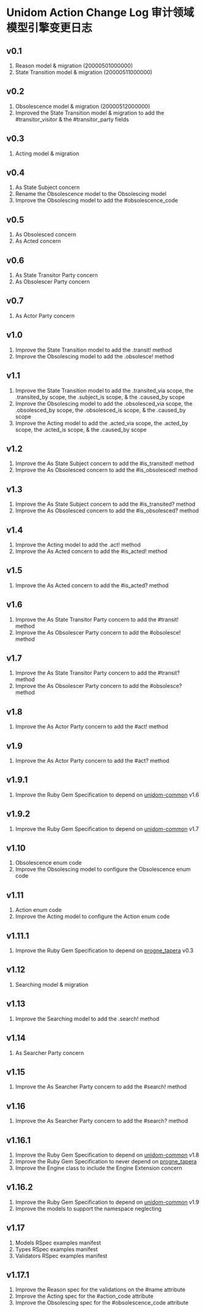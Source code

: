 # Unidom Action Change Log 审计领域模型引擎变更日志

## v0.1
1. Reason model & migration (20000501000000)
2. State Transition model & migration (20000511000000)

## v0.2
1. Obsolescence model & migration (20000512000000)
2. Improved the State Transition model & migration to add the #transitor_visitor & the #transitor_party fields

## v0.3
1. Acting model & migration

## v0.4
1. As State Subject concern
2. Rename the Obsolescence model to the Obsolescing model
3. Improve the Obsolescing model to add the #obsolescence_code

## v0.5
1. As Obsolesced concern
2. As Acted concern

## v0.6
1. As State Transitor Party concern
2. As Obsolescer Party concern

## v0.7
1. As Actor Party concern

## v1.0
1. Improve the State Transition model to add the .transit! method
2. Improve the Obsolescing model to add the .obsolesce! method

## v1.1
1. Improve the State Transition model to add the .transited_via scope, the .transited_by scope, the .subject_is scope, & the .caused_by scope
2. Improve the Obsolescing model to add the .obsolesced_via scope, the .obsolesced_by scope, the .obsolesced_is scope, & the .caused_by scope
3. Improve the Acting model to add the .acted_via scope, the .acted_by scope, the .acted_is scope, & the .caused_by scope

## v1.2
1. Improve the As State Subject concern to add the #is_transited! method
2. Improve the As Obsolesced concern to add the #is_obsolesced! method

## v1.3
1. Improve the As State Subject concern to add the #is_transited? method
2. Improve the As Obsolesced concern to add the #is_obsolesced? method

## v1.4
1. Improve the Acting model to add the .act! method
2. Improve the As Acted concern to add the #is_acted! method

## v1.5
1. Improve the As Acted concern to add the #is_acted? method

## v1.6
1. Improve the As State Transitor Party concern to add the #transit! method
2. Improve the As Obsolescer Party concern to add the #obsolesce! method

## v1.7
1. Improve the As State Transitor Party concern to add the #transit? method
2. Improve the As Obsolescer Party concern to add the #obsolesce? method

## v1.8
1. Improve the As Actor Party concern to add the #act! method

## v1.9
1. Improve the As Actor Party concern to add the #act? method

## v1.9.1
1. Improve the Ruby Gem Specification to depend on [unidom-common](https://github.com/topbitdu/unidom-common) v1.6

## v1.9.2
1. Improve the Ruby Gem Specification to depend on [unidom-common](https://github.com/topbitdu/unidom-common) v1.7

## v1.10
1. Obsolescence enum code
2. Improve the Obsolescing model to configure the Obsolescence enum code

## v1.11
1. Action enum code
2. Improve the Acting model to configure the Action enum code

## v1.11.1
1. Improve the Ruby Gem Specification to depend on [progne_tapera](https://github.com/topbitdu/progne_tapera) v0.3

## v1.12
1. Searching model & migration

## v1.13
1. Improve the Searching model to add the .search! method

## v1.14
1. As Searcher Party concern

## v1.15
1. Improve the As Searcher Party concern to add the #search! method

## v1.16
1. Improve the As Searcher Party concern to add the #search? method

## v1.16.1
1. Improve the Ruby Gem Specification to depend on [unidom-common](https://github.com/topbitdu/unidom-common) v1.8
2. Improve the Ruby Gem Specification to never depend on [progne_tapera](https://github.com/topbitdu/progne_tapera)
3. Improve the Engine class to include the Engine Extension concern

## v1.16.2
1. Improve the Ruby Gem Specification to depend on [unidom-common](https://github.com/topbitdu/unidom-common) v1.9
2. Improve the models to support the namespace neglecting

## v1.17
1. Models RSpec examples manifest
2. Types RSpec examples manifest
3. Validators RSpec examples manifest

## v1.17.1
1. Improve the Reason spec for the validations on the #name attribute
2. Improve the Acting spec for the #action_code attribute
3. Improve the Obsolescing spec for the #obsolescence_code attribute
